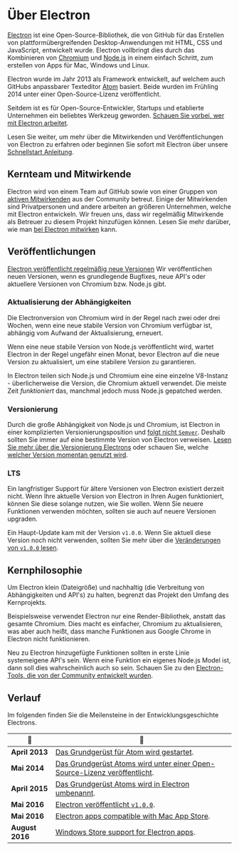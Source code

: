 # Über Electron

[Electron](https://electron.atom.io) ist eine Open-Source-Bibliothek, die von GitHub für das Erstellen von plattformübergreifenden Desktop-Anwendungen mit HTML, CSS und JavaScript, entwickelt wurde. Electron vollbringt dies durch das Kombinieren von [Chromium](https://www.chromium.org/Home) und [Node.js](https://nodejs.org) in einem einfach Schritt, zum erstellen von Apps für Mac, Windows und Linux.

Electron wurde im Jahr 2013 als Framework entwickelt, auf welchem auch GitHubs anpassbarer Texteditor [Atom](https://atom.io) basiert. Beide wurden im Frühling 2014 unter einer Open-Source-Lizenz veröffentlicht.

Seitdem ist es für Open-Source-Entwickler, Startups und etablierte Unternehmen ein beliebtes Werkzeug geworden. [Schauen Sie vorbei, wer mit Electron arbeitet](https://electron.atom.io/apps/).

Lesen Sie weiter, um mehr über die Mitwirkenden und Veröffentlichungen von Electron zu erfahren oder beginnen Sie sofort mit Electron über unsere [Schnellstart Anleitung](quick-start.md).

## Kernteam und Mitwirkende

Electron wird von einem Team auf GitHub sowie von einer Gruppen von [aktiven Mitwirkenden](https://github.com/electron/electron/graphs/contributors) aus der Community betreut. Einige der Mitwirkenden sind Privatpersonen und andere arbeiten an größeren Unternehmen, welche mit Electron entwickeln. Wir freuen uns, dass wir regelmäßig Mitwirkende als Betreuer zu diesem Projekt hinzufügen können. Lesen Sie mehr darüber, wie man [bei Electron mitwirken](https://github.com/electron/electron/blob/master/CONTRIBUTING.md) kann.

## Veröffentlichungen

[Electron veröffentlicht regelmäßig neue Versionen](https://github.com/electron/electron/releases) Wir veröffentlichen neuen Versionen, wenn es grundlegende Bugfixes, neue API's oder aktuellere Versionen von Chromium bzw. Node.js gibt.

### Aktualisierung der Abhängigkeiten

Die Electronversion von Chromium wird in der Regel nach zwei oder drei Wochen, wenn eine neue stabile Version von Chromium verfügbar ist, abhängig vom Aufwand der Aktualisierung, erneuert.

Wenn eine neue stabile Version von Node.js veröffentlicht wird, wartet Electron in der Regel ungefähr einen Monat, bevor Electron auf die neue Version zu aktualisiert, um eine stabilere Version zu garantieren.

In Electron teilen sich Node.js und Chromium eine eine einzelne V8-Instanz - überlicherweise die Version, die Chromium aktuell verwendet. Die meiste Zeit *funktioniert* das, manchmal jedoch muss Node.js gepatched werden.

### Versionierung

Durch die große Abhängigkeit von Node.js und Chromium, ist Electron in einer komplizierten Versionierungsposition und [folgt nicht `Semver`](http://semver.org). Deshalb sollten Sie immer auf eine bestimmte Version von Electron verweisen. [Lesen Sie mehr über die Versionierung Electrons](https://electron.atom.io/docs/tutorial/electron-versioning/) oder schauen Sie, welche [welcher Version momentan genutzt wird](https://electron.atom.io/#electron-versions).

### LTS

Ein langfristiger Support für ältere Versionen von Electron existiert derzeit nicht. Wenn Ihre aktuelle Version von Electron in Ihren Augen funktioniert, können Sie diese solange nutzen, wie Sie wollen. Wenn Sie neuere Funktionen verwenden möchten, sollten sie auch auf neuere Versionen upgraden.

Ein Haupt-Update kam mit der Version `v1.0.0`. Wenn Sie aktuell diese Version noch nicht verwenden, sollten Sie mehr über die [Veränderungen von `v1.0.0` lesen](https://electron.atom.io/blog/2016/05/11/electron-1-0).

## Kernphilosophie

Um Electron klein (Dateigröße) und nachhaltig (die Verbreitung von Abhängigkeiten und API's) zu halten, begrenzt das Projekt den Umfang des Kernprojekts.

Beispielsweise verwendet Electron nur eine Render-Bibliothek, anstatt das gesamte Chromium. Dies macht es einfacher, Chromium zu aktualisieren, was aber auch heißt, dass manche Funktionen aus Google Chrome in Electron nicht funktionieren.

Neu zu Electron hinzugefügte Funktionen sollten in erste Linie systemeigene API's sein. Wenn eine Funktion ein eigenes Node.js Model ist, dann soll dies wahrscheinlich auch so sein. Schauen Sie zu den [Electron-Tools, die von der Community entwickelt wurden](https://electron.atom.io/community).

## Verlauf

Im folgenden finden Sie die Meilensteine in der Entwicklungsgeschichte Electrons.

| :calendar:      | :tada:                                                                                                                                   |
| --------------- | ---------------------------------------------------------------------------------------------------------------------------------------- |
| **April 2013**  | [Das Grundgerüst für Atom wird gestartet](https://github.com/electron/electron/commit/6ef8875b1e93787fa9759f602e7880f28e8e6b45).         |
| **Mai 2014**    | [Das Grundgerüst Atoms wird unter einer Open-Source-Lizenz veröffentlicht](http://blog.atom.io/2014/05/06/atom-is-now-open-source.html). |
| **April 2015**  | [Das Grundgerüst Atoms wird in Electron umbenannt](https://github.com/electron/electron/pull/1389).                                      |
| **Mai 2016**    | [Electron veröffentlicht `v1.0.0`](https://electron.atom.io/blog/2016/05/11/electron-1-0).                                               |
| **Mai 2016**    | [Electron apps compatible with Mac App Store](https://electron.atom.io/docs/tutorial/mac-app-store-submission-guide).                    |
| **August 2016** | [Windows Store support for Electron apps](https://electron.atom.io/docs/tutorial/windows-store-guide).                                   |